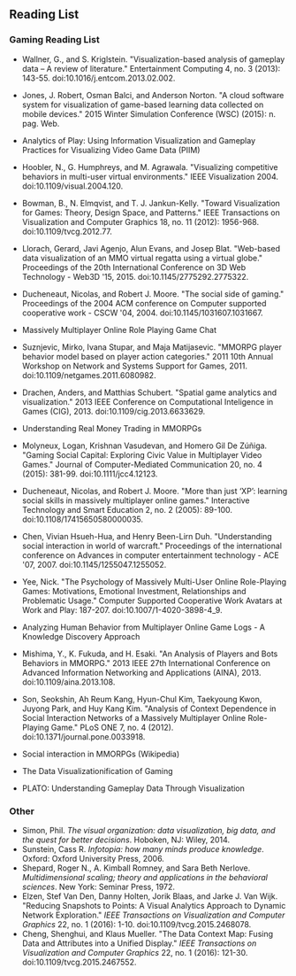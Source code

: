 ## Reading List

### Gaming Reading List
- Wallner, G., and S. Kriglstein. "Visualization-based analysis of gameplay data – A review of literature." Entertainment Computing 4, no. 3 (2013): 143-55. doi:10.1016/j.entcom.2013.02.002.
- Jones, J. Robert, Osman Balci, and Anderson Norton. "A cloud software system for visualization of game-based learning data collected on mobile devices." 2015 Winter Simulation Conference (WSC) (2015): n. pag. Web.
- Analytics of Play: Using Information Visualization and Gameplay Practices for Visualizing Video Game Data (PIIM)
- Hoobler, N., G. Humphreys, and M. Agrawala. "Visualizing competitive behaviors in multi-user virtual environments." IEEE Visualization 2004. doi:10.1109/visual.2004.120.
- Bowman, B., N. Elmqvist, and T. J. Jankun-Kelly. "Toward Visualization for Games: Theory, Design Space, and Patterns." IEEE Transactions on Visualization and Computer Graphics 18, no. 11 (2012): 1956-968. doi:10.1109/tvcg.2012.77.
- Llorach, Gerard, Javi Agenjo, Alun Evans, and Josep Blat. "Web-based data visualization of an MMO virtual regatta using a virtual globe." Proceedings of the 20th International Conference on 3D Web Technology - Web3D '15, 2015. doi:10.1145/2775292.2775322.
- Ducheneaut, Nicolas, and Robert J. Moore. "The social side of gaming." Proceedings of the 2004 ACM conference on Computer supported cooperative work - CSCW '04, 2004. doi:10.1145/1031607.1031667.
- Massively Multiplayer Online Role Playing Game Chat
- Suznjevic, Mirko, Ivana Stupar, and Maja Matijasevic. "MMORPG player behavior model based on player action categories." 2011 10th Annual Workshop on Network and Systems Support for Games, 2011. doi:10.1109/netgames.2011.6080982.
- Drachen, Anders, and Matthias Schubert. "Spatial game analytics and visualization." 2013 IEEE Conference on Computational Inteligence in Games (CIG), 2013. doi:10.1109/cig.2013.6633629.
- Understanding Real Money Trading in MMORPGs
- Molyneux, Logan, Krishnan Vasudevan, and Homero Gil De Zúñiga. "Gaming Social Capital: Exploring Civic Value in Multiplayer Video Games." Journal of Computer-Mediated Communication 20, no. 4 (2015): 381-99. doi:10.1111/jcc4.12123.
- Ducheneaut, Nicolas, and Robert J. Moore. "More than just ‘XP’: learning social skills in massively multiplayer online games." Interactive Technology and Smart Education 2, no. 2 (2005): 89-100. doi:10.1108/17415650580000035.
- Chen, Vivian Hsueh-Hua, and Henry Been-Lirn Duh. "Understanding social interaction in world of warcraft." Proceedings of the international conference on Advances in computer entertainment technology - ACE '07, 2007. doi:10.1145/1255047.1255052.
- Yee, Nick. "The Psychology of Massively Multi-User Online Role-Playing Games: Motivations, Emotional Investment, Relationships and Problematic Usage." Computer Supported Cooperative Work Avatars at Work and Play: 187-207. doi:10.1007/1-4020-3898-4_9.
- Analyzing Human Behavior from Multiplayer Online Game Logs - A Knowledge Discovery Approach
- Mishima, Y., K. Fukuda, and H. Esaki. "An Analysis of Players and Bots Behaviors in MMORPG." 2013 IEEE 27th International Conference on Advanced Information Networking and Applications (AINA), 2013. doi:10.1109/aina.2013.108.
- Son, Seokshin, Ah Reum Kang, Hyun-Chul Kim, Taekyoung Kwon, Juyong Park, and Huy Kang Kim. "Analysis of Context Dependence in Social Interaction Networks of a Massively Multiplayer Online Role-Playing Game." PLoS ONE 7, no. 4 (2012). doi:10.1371/journal.pone.0033918.

- Social interaction in MMORPGs (Wikipedia)
- The Data Visualization­ification of Gaming
- PLATO: Understanding Gameplay Data Through Visualization

### Other
- Simon, Phil. *The visual organization: data visualization, big data, and the quest for better decisions*. Hoboken, NJ: Wiley, 2014.
- Sunstein, Cass R. *Infotopia: how many minds produce knowledge*. Oxford: Oxford University Press, 2006.
- Shepard, Roger N., A. Kimball Romney, and Sara Beth Nerlove. *Multidimensional scaling; theory and applications in the behavioral sciences*. New York: Seminar Press, 1972.
- Elzen, Stef Van Den, Danny Holten, Jorik Blaas, and Jarke J. Van Wijk. "Reducing Snapshots to Points: A Visual Analytics Approach to Dynamic Network Exploration." *IEEE Transactions on Visualization and Computer Graphics* 22, no. 1 (2016): 1-10. doi:10.1109/tvcg.2015.2468078.
- Cheng, Shenghui, and Klaus Mueller. "The Data Context Map: Fusing Data and Attributes into a Unified Display." *IEEE Transactions on Visualization and Computer Graphics* 22, no. 1 (2016): 121-30. doi:10.1109/tvcg.2015.2467552.
